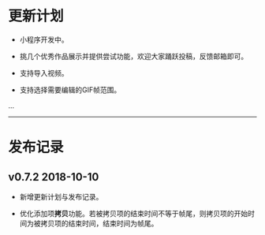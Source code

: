 # 更新计划

* 小程序开发中。

* 挑几个优秀作品展示并提供尝试功能，欢迎大家踊跃投稿，反馈邮箱即可。

* 支持导入视频。

* 支持选择需要编辑的GIF帧范围。

...

---

# 发布记录

## v0.7.2 2018-10-10

* 新增更新计划与发布记录。

* 优化添加项**拷贝**功能。若被拷贝项的结束时间不等于帧尾，则拷贝项的开始时间为被拷贝项的结束时间，结束时间为帧尾。